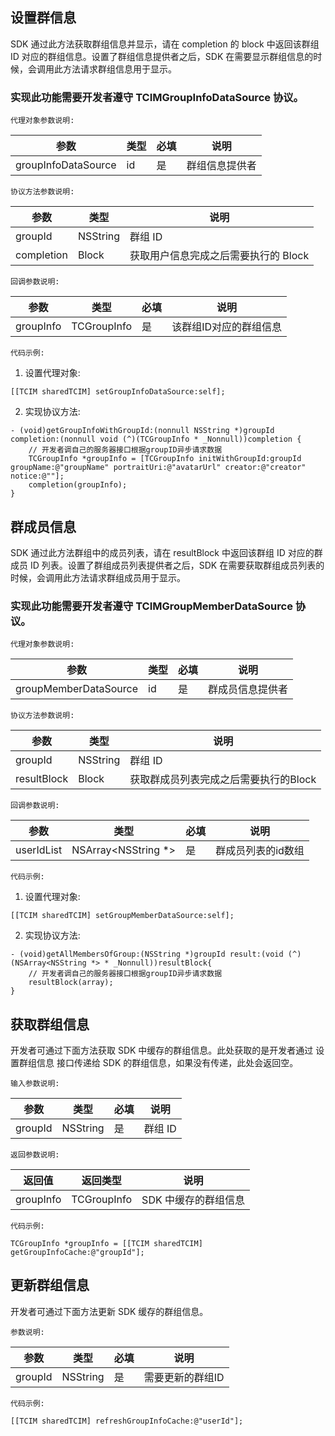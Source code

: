 ## 设置群信息

SDK 通过此方法获取群组信息并显示，请在 completion 的 block 中返回该群组 ID 对应的群组信息。设置了群组信息提供者之后，SDK 在需要显示群组信息的时候，会调用此方法请求群组信息用于显示。

### 实现此功能需要开发者遵守 TCIMGroupInfoDataSource 协议。

`代理对象参数说明:`

| 参数 | 类型 | 必填 | 说明 |
| - | - | - | - |
| groupInfoDataSource | id<TCIMGroupInfoDataSource> | 是 | 群组信息提供者 |

`协议方法参数说明:`

| 参数 | 类型 | 说明 |
| - | - | - |
| groupId | NSString | 群组 ID |
| completion | Block | 获取用户信息完成之后需要执行的 Block |

`回调参数说明:`

| 参数 | 类型 | 必填 | 说明 |
| - | - | - | - |
| groupInfo | TCGroupInfo | 是 | 该群组ID对应的群组信息 |

`代码示例:`

1. 设置代理对象:

```objc
[[TCIM sharedTCIM] setGroupInfoDataSource:self];
```

2. 实现协议方法:

```objc
- (void)getGroupInfoWithGroupId:(nonnull NSString *)groupId completion:(nonnull void (^)(TCGroupInfo * _Nonnull))completion {
    // 开发者调自己的服务器接口根据groupID异步请求数据
    TCGroupInfo *groupInfo = [TCGroupInfo initWithGroupId:groupId groupName:@"groupName" portraitUri:@"avatarUrl" creator:@"creator" notice:@""];
    completion(groupInfo);
}
```

## 群成员信息

SDK 通过此方法群组中的成员列表，请在 resultBlock 中返回该群组 ID 对应的群成员 ID 列表。设置了群组成员列表提供者之后，SDK 在需要获取群组成员列表的时候，会调用此方法请求群组成员用于显示。

### 实现此功能需要开发者遵守 TCIMGroupMemberDataSource 协议。

`代理对象参数说明:`

| 参数 | 类型 | 必填 | 说明 |
| - | - | - | - |
| groupMemberDataSource | id<TCIMGroupMemberDataSource> | 是 | 群成员信息提供者 |

`协议方法参数说明:`

| 参数 | 类型 | 说明 |
| - | - | - |
| groupId | NSString | 群组 ID |
| resultBlock | Block | 获取群成员列表完成之后需要执行的Block |

`回调参数说明:`

| 参数 | 类型 | 必填 | 说明 |
| - | - | - | - |
| userIdList | NSArray<NSString *>	 | 是 | 群成员列表的id数组 |

`代码示例:`

1. 设置代理对象:

```objc
[[TCIM sharedTCIM] setGroupMemberDataSource:self];
```

2. 实现协议方法:

```objc
- (void)getAllMembersOfGroup:(NSString *)groupId result:(void (^)(NSArray<NSString *> * _Nonnull))resultBlock{
    // 开发者调自己的服务器接口根据groupID异步请求数据
    resultBlock(array);
}
```

## 获取群组信息

开发者可通过下面方法获取 SDK 中缓存的群组信息。此处获取的是开发者通过 设置群组信息 接口传递给 SDK 的群组信息，如果没有传递，此处会返回空。

`输入参数说明:`

| 参数 | 类型 | 必填 | 说明 |
| - | - | - | - |
| groupId | NSString | 是 | 群组 ID |

`返回参数说明:`

| 返回值 | 返回类型 | 说明 |
| - | - | - |
| groupInfo | TCGroupInfo | SDK 中缓存的群组信息 |

`代码示例:`

```objc
TCGroupInfo *groupInfo = [[TCIM sharedTCIM] getGroupInfoCache:@"groupId"];
```

## 更新群组信息

开发者可通过下面方法更新 SDK 缓存的群组信息。

`参数说明:`

| 参数 | 类型 | 必填 | 说明 |
| - | - | - | - |
| groupId | NSString | 是 | 需要更新的群组ID |

`代码示例:`

```objc
[[TCIM sharedTCIM] refreshGroupInfoCache:@"userId"];
```

